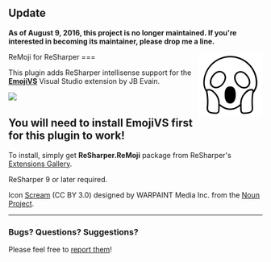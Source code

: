 ## Update
**As of August 9, 2016, this project is no longer maintained. If you're interested in becoming its maintainer, please drop me a line.**


<div style="float: right"><img src="/logo.png"></div>ReMoji for ReSharper
===

This plugin adds ReSharper intellisense support for the [**EmojiVS**](https://github.com/jbevain/EmojiVS/) Visual Studio extension by JB Evain.

![](https://raw.githubusercontent.com/jbevain/EmojiVS/master/Images/Preview.png)

You will need to install EmojiVS first for this plugin to work!
---

To install, simply get **ReSharper.ReMoji** package from ReSharper's [Extensions Gallery](http://resharper-plugins.jetbrains.com/).

ReSharper 9 or later required.

Icon [Scream](https://thenounproject.com/term/scream/154220/) (CC BY 3.0) designed by WARPAINT Media Inc. from the [Noun Project](http://www.thenounproject.com).

---

### Bugs? Questions? Suggestions?

Please feel free to [report them](../../issues)!
